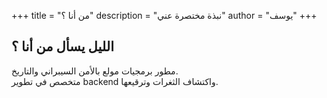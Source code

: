+++
title = "من أنا ؟"
description = "نبذة مختصرة عني"
author = "يوسف"
+++

## الليل يسأل من أنا ؟

مطور برمجيات مولع بالأمن السيبراني والتاريخ.<br>
متخصص في تطوير backend واكتشاف الثغرات وترقيعها.